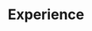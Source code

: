 ---
widget: experience
headless: true  # This file represents a page section.

# Put Your Section Options Here (title, background, etc.) ...
title: Experience
subtitle:
weight: 20 # The position of section on page

# Date format
#   Refer to https://wowchemy.com/docs/getting-started/customization/#date-format
date_format: "Jan 2006"

# Experiences.
#   Add/remove as many `experience` blocks below as you like.
#   Required fields are `title`, `company`, and `date_start`.
#   Leave `date_end` empty if it's your current employer.
#   Begin/end multi-line descriptions with `>-`.
experience:
  - title: '助理教授'
    company: '上海交通大学溥渊未来技术学院'
    company_url: ''
    location: 'Shanghai'
    date_start: '2023-01-01'
    date_end: ''     
  - title: '博士后'
    company: '美国加州大学伯克利分校核工程系'
    company_url: ''
    location: 'America'
    date_start: '2019-07-01'
    date_end: '2022-12-01'
  - title: '博士后'
    company: '美国劳伦斯伯克利国家实验室国家电子显微镜'
    company_url: ''
    location: 'America'
    date_start: '2019-07-01'
    date_end: '2022-12-01'
---